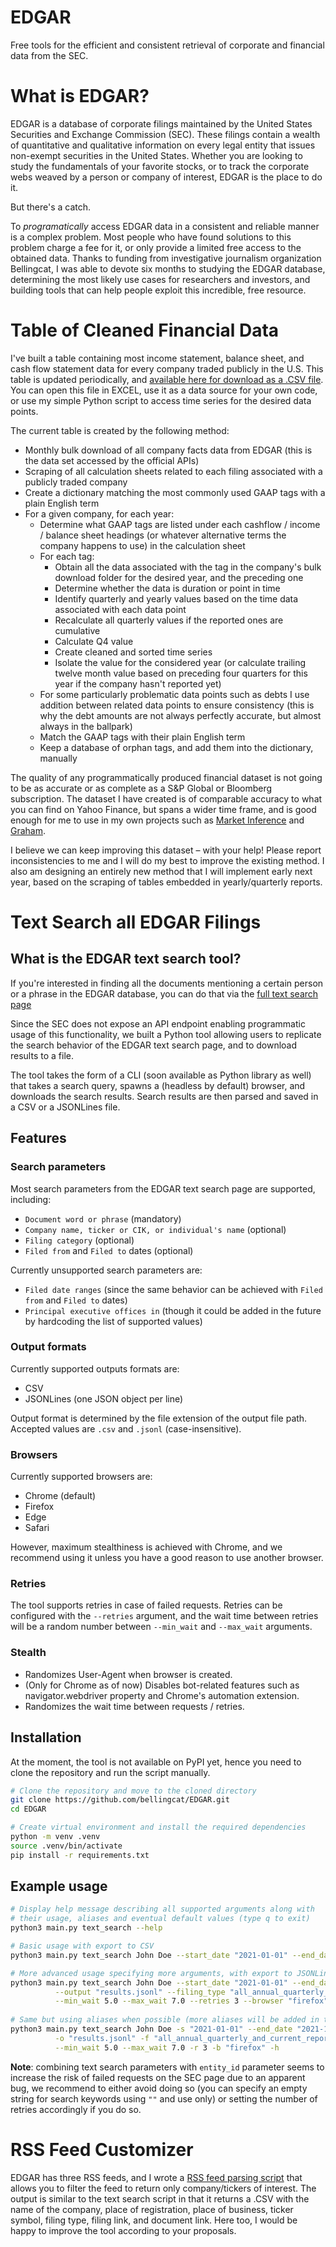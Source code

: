 # EDGAR

Free tools for the efficient and consistent retrieval of corporate and financial data from the SEC. 

# What is EDGAR?

EDGAR is a database of corporate filings maintained by the United States Securities and Exchange Commission (SEC). These filings contain a wealth of quantitative and qualitative information on every legal entity that issues non-exempt securities in the United States. Whether you are looking to study the fundamentals of your favorite stocks, or to track the corporate webs weaved by a person or company of interest, EDGAR is the place to do it.

But there's a catch. 

To _programatically_ access EDGAR data in a consistent and reliable manner is a complex problem. Most people who have found solutions to this problem charge a fee for it, or only provide a limited free access to the obtained data. Thanks to funding from investigative journalism organization Bellingcat, I was able to devote six months to studying the EDGAR database, determining the most likely use cases for researchers and investors, and building tools that can help people exploit this incredible, free resource.

# Table of Cleaned Financial Data

I've built a table containing most income statement, balance sheet, and cash flow statement data for every company traded publicly in the U.S. This table is updated periodically, and [available here for download as a .CSV file](https://edgar.marketinference.com/). You can open this file in EXCEL, use it as a data source for your own code, or use my simple Python script to access time series for the desired data points. 

The current table is created by the following method:

  - Monthly bulk download of all company facts data from EDGAR (this is the data set accessed by the official APIs)
  - Scraping of all calculation sheets related to each filing associated with a publicly traded company
  - Create a dictionary matching the most commonly used GAAP tags with a plain English term 
  - For a given company, for each year:
    - Determine what GAAP tags are listed under each cashflow / income / balance sheet headings (or whatever alternative terms the company happens to use) in the calculation sheet 
    - For each tag:
      - Obtain all the data associated with the tag in the company's bulk download folder for the desired year, and the preceding one 
      - Determine whether the data is duration or point in time
      - Identify quarterly and yearly values based on the time data associated with each data point
      - Recalculate all quarterly values if the reported ones are cumulative
      - Calculate Q4 value
      - Create cleaned and sorted time series
      - Isolate the value for the considered year (or calculate trailing twelve month value based on preceding four quarters for this year if the company hasn't reported yet)
    - For some particularly problematic data points such as debts I use addition between related data points to ensure consistency (this is why the debt amounts are not always perfectly accurate, but almost always in the ballpark)
    - Match the GAAP tags with their plain English term
    - Keep a database of orphan tags, and add them into the dictionary, manually
   
The quality of any programmatically produced financial dataset is not going to be as accurate or as complete as a S&P Global or Bloomberg subscription. The dataset I have created is of comparable accuracy to what you can find on Yahoo Finance, but spans a wider time frame, and is good enough for me to use in my own projects such as [Market Inference](https://www.marketinference.com/) and [Graham](https://graham.marketinference.com/info). 

I believe we can keep improving this dataset – with your help! Please report inconsistencies to me and I will do my best to improve the existing method. I also am designing an entirely new method that I will implement early next year, based on the scraping of tables embedded in yearly/quarterly reports. 

# Text Search all EDGAR Filings

## What is the EDGAR text search tool?

If you're interested in finding all the documents mentioning a certain person or a phrase in the EDGAR database, you can do that via the [full text search page](https://www.sec.gov/edgar/search/#)

Since the SEC does not expose an API endpoint enabling programmatic usage of this functionality, we built a Python tool allowing users to replicate the search behavior of the EDGAR text search page, and to download results to a file.

The tool takes the form of a CLI (soon available as Python library as well) that takes a search query, spawns a (headless by default) browser, and downloads the search results. 
Search results are then parsed and saved in a CSV or a JSONLines file.

## Features

### Search parameters

Most search parameters from the EDGAR text search page are supported, including:
- `Document word or phrase` (mandatory)
- `Company name, ticker or CIK, or individual's name` (optional)
- `Filing category` (optional)
- `Filed from` and `Filed to` dates (optional)

Currently unsupported search parameters are:
- `Filed date ranges` (since the same behavior can be achieved with `Filed from` and `Filed to` dates)
- `Principal executive offices in` (though it could be added in the future by hardcoding the list of supported values)

### Output formats

Currently supported outputs formats are:
- CSV
- JSONLines (one JSON object per line)

Output format is determined by the file extension of the output file path. 
Accepted values are `.csv` and `.jsonl` (case-insensitive).

### Browsers

Currently supported browsers are:
- Chrome (default)
- Firefox
- Edge
- Safari

However, maximum stealthiness is achieved with Chrome, and we recommend using it 
unless you have a good reason to use another browser.

### Retries

The tool supports retries in case of failed requests. Retries can be configured with the `--retries` argument, and the wait time between retries will be a random number between `--min_wait` and `--max_wait` arguments.

### Stealth

- Randomizes User-Agent when browser is created.
- (Only for Chrome as of now) Disables bot-related features such as navigator.webdriver property and Chrome's automation extension.
- Randomizes the wait time between requests / retries.

## Installation

At the moment, the tool is not available on PyPI yet, hence you need to clone the repository and run the script manually.

```bash
# Clone the repository and move to the cloned directory
git clone https://github.com/bellingcat/EDGAR.git
cd EDGAR

# Create virtual environment and install the required dependencies
python -m venv .venv
source .venv/bin/activate
pip install -r requirements.txt
```

## Example usage

```bash
# Display help message describing all supported arguments along with 
# their usage, aliases and eventual default values (type q to exit)
python3 main.py text_search --help

# Basic usage with export to CSV
python3 main.py text_search John Doe --start_date "2021-01-01" --end_date "2021-12-31" --exact_search --output "results.csv"

# More advanced usage specifying more arguments, with export to JSONLines
python3 main.py text_search John Doe --start_date "2021-01-01" --end_date "2021-12-31" --exact_search \
          --output "results.jsonl" --filing_type "all_annual_quarterly_and_current_reports" --entity_id "1234567890" \
          --min_wait 5.0 --max_wait 7.0 --retries 3 --browser "firefox" --headless
          
# Same but using aliases when possible (more aliases will be added in the future)
python3 main.py text_search John Doe -s "2021-01-01" --end_date "2021-12-31" --exact_search \
          -o "results.jsonl" -f "all_annual_quarterly_and_current_reports" --entity_id "1234567890" \
          --min_wait 5.0 --max_wait 7.0 -r 3 -b "firefox" -h

```

**Note**: combining text search parameters with `entity_id` parameter seems to increase the risk of failed requests
on the SEC page due to an apparent bug, we recommend to either avoid doing so (you can specify an empty string for search keywords using `""` and use only) or setting the number of retries accordingly if you do so.

# RSS Feed Customizer

EDGAR has three RSS feeds, and I wrote a [RSS feed parsing script](EDGAR_RSS_custom.py)  that allows you to filter the feed to return only company/tickers of interest. The output is similar to the text search script in that it returns a .CSV with the name of the company, place of registration, place of business, ticker symbol, filing type, filing link, and document link. Here too, I would be happy to improve the tool according to your proposals. 
